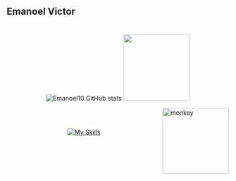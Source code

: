 ## Emanoel Victor 
#

<div align="center">
 
![Emanoel10 GitHub stats](https://github-readme-stats.vercel.app/api?username=Emanoel10&show_icons=true&theme=highcontrast)
<img height="150em" src="https://github-readme-stats.vercel.app/api/top-langs/?username=Emanoel10&theme=highcontrast&hide_border=false&&layout=compact"/>

</div
 
###  

<img align="right" alt="monkey" height="150em" width="150em" src="https://pbs.twimg.com/profile_images/1166195711425355776/M5oxal9J_400x400.jpg">
</div>

##

<div style="display: inline_block"><br/>

<div align="center"> 
 
[![My Skills](https://skillicons.dev/icons?i=html,css,figma,ai,ps,ae,blender)](https://skillicons.dev)

</div>
